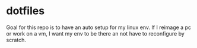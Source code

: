 # dotfiles
Goal for this repo is to have an auto setup for my linux env. If I reimage a pc or work on a vm, I want my env to be there an not have to reconfigure by scratch. 
